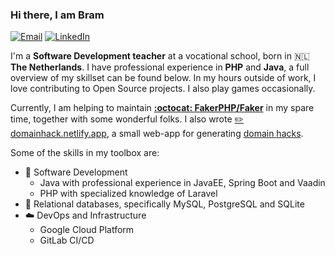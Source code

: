 ### Hi there, I am Bram

[![Email](https://img.shields.io/badge/-bramceulemans@me.com-red?style=flat-square&logo=Gmail&logoColor=white)](mailto:bramceulemans@me.com)
[![LinkedIn](https://img.shields.io/badge/-bramceulemans-blue?style=flat-square&logo=LinkedIn&logoColor=white)](https://www.linkedin.com/in/bramceulemans/)

I'm a **Software Development teacher** at a vocational school, born in :netherlands: **The Netherlands**. I have professional experience in **PHP** and **Java**, a full overview of my skillset can be found below. In my hours outside of work, I love contributing to Open Source projects. I also play games occasionally.

Currently, I am helping to maintain **[:octocat: FakerPHP/Faker](https://github.com/FakerPHP/Faker)** in my spare time, together with some wonderful folks. I also wrote [:pencil2: domainhack.netlify.app](https://domainhack.netlify.app), a small web-app for generating [domain hacks](https://en.wikipedia.org/wiki/Domain_hack).

Some of the skills in my toolbox are:

- :memo: Software Development
  - Java with professional experience in JavaEE, Spring Boot and Vaadin
  - PHP with specialized knowledge of Laravel
- :notebook: Relational databases, specifically MySQL, PostgreSQL and SQLite
- :cloud: DevOps and Infrastructure
  - Google Cloud Platform
  - GitLab CI/CD

<!--
**bramceulemans/bramceulemans** is a ✨ _special_ ✨ repository because its `README.md` (this file) appears on your GitHub profile.

Here are some ideas to get you started:

- 🔭 I’m currently working on ...
- 🌱 I’m currently learning ...
- 👯 I’m looking to collaborate on ...
- 🤔 I’m looking for help with ...
- 💬 Ask me about ...
- 😄 Pronouns: ...
- ⚡ Fun fact: ...
-->
